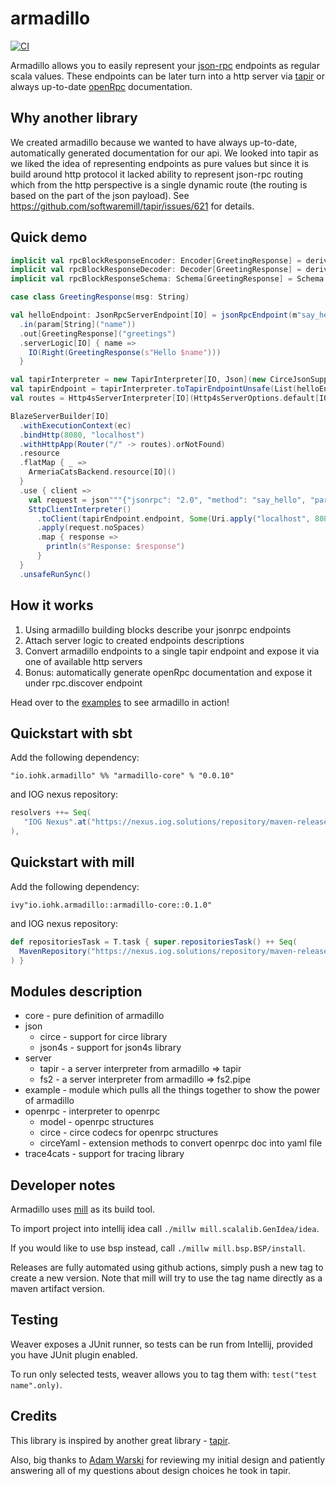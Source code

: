 # armadillo

[![CI](https://github.com/input-output-hk/armadillo/workflows/CI/badge.svg)](https://github.com/input-output-hk/armadillo/actions?query=workflow%3A%22CI%22)

Armadillo allows you to easily represent your [json-rpc](https://www.jsonrpc.org/) endpoints as regular scala values.
These endpoints can be later turn into a http server via [tapir](https://github.com/softwaremill/tapir) or 
always up-to-date [openRpc](https://open-rpc.org/getting-started) documentation.

## Why another library

We created armadillo because we wanted to have always up-to-date, automatically generated documentation for our api. 
We looked into tapir as we liked the idea of representing endpoints as pure values but since it is build around http protocol it lacked
ability to represent json-rpc routing which from the http perspective is a single dynamic route (the routing is based on the part of the json payload).
See https://github.com/softwaremill/tapir/issues/621 for details.

## Quick demo

```scala
implicit val rpcBlockResponseEncoder: Encoder[GreetingResponse] = deriveEncoder
implicit val rpcBlockResponseDecoder: Decoder[GreetingResponse] = deriveDecoder
implicit val rpcBlockResponseSchema: Schema[GreetingResponse] = Schema.derived

case class GreetingResponse(msg: String)

val helloEndpoint: JsonRpcServerEndpoint[IO] = jsonRpcEndpoint(m"say_hello")
  .in(param[String]("name"))
  .out[GreetingResponse]("greetings")
  .serverLogic[IO] { name =>
    IO(Right(GreetingResponse(s"Hello $name")))
  }

val tapirInterpreter = new TapirInterpreter[IO, Json](new CirceJsonSupport)
val tapirEndpoint = tapirInterpreter.toTapirEndpointUnsafe(List(helloEndpoint))
val routes = Http4sServerInterpreter[IO](Http4sServerOptions.default[IO]).toRoutes(tapirEndpoint)

BlazeServerBuilder[IO]
  .withExecutionContext(ec)
  .bindHttp(8080, "localhost")
  .withHttpApp(Router("/" -> routes).orNotFound)
  .resource
  .flatMap { _ =>
    ArmeriaCatsBackend.resource[IO]()
  }
  .use { client =>
    val request = json"""{"jsonrpc": "2.0", "method": "say_hello", "params": ["kasper"], "id": 1}"""
    SttpClientInterpreter()
      .toClient(tapirEndpoint.endpoint, Some(Uri.apply("localhost", 8080)), client)
      .apply(request.noSpaces)
      .map { response =>
        println(s"Response: $response")
      }
  }
  .unsafeRunSync()
```

## How it works

1. Using armadillo building blocks describe your jsonrpc endpoints
2. Attach server logic to created endpoints descriptions
3. Convert armadillo endpoints to a single tapir endpoint and expose it via one of available http servers
4. Bonus: automatically generate openRpc documentation and expose it under rpc.discover endpoint  

Head over to the [examples](./example) to see armadillo in action!

## Quickstart with sbt
Add the following dependency:

```
"io.iohk.armadillo" %% "armadillo-core" % "0.0.10"
```
and IOG nexus repository:
```scala
resolvers ++= Seq(
   "IOG Nexus".at("https://nexus.iog.solutions/repository/maven-release/")
),
```

## Quickstart with mill
Add the following dependency:

```
ivy"io.iohk.armadillo::armadillo-core::0.1.0"
```
and IOG nexus repository:
```scala
def repositoriesTask = T.task { super.repositoriesTask() ++ Seq(
  MavenRepository("https://nexus.iog.solutions/repository/maven-release/")
) }
```

## Modules description

- core - pure definition of armadillo
- json
  - circe - support for circe library
  - json4s - support for json4s library
- server
  - tapir - a server interpreter from armadillo => tapir 
  - fs2 - a server interpreter from armadillo => fs2.pipe
- example - module which pulls all the things together to show the power of armadillo
- openrpc - interpreter to openrpc 
    - model - openrpc structures
    - circe - circe codecs for openrpc structures
    - circeYaml - extension methods to convert openrpc doc into yaml file
- trace4cats - support for tracing library

## Developer notes

Armadillo uses [mill](https://com-lihaoyi.github.io/mill/mill/Intro_to_Mill.html) as its build tool. 

To import project into intellij idea call `./millw mill.scalalib.GenIdea/idea`. 

If you would like to use bsp instead, call `./millw mill.bsp.BSP/install`.
  
Releases are fully automated using github actions, simply push a new tag to create a new version.
Note that mill will try to use the tag name directly as a maven artifact version.

## Testing

Weaver exposes a JUnit runner, so tests can be run from Intellij, provided you have JUnit plugin enabled.

To run only selected tests, weaver allows you to tag them with: `test("test name".only)`.

## Credits

This library is inspired by another great library - [tapir](https://github.com/softwaremill/tapir).

Also, big thanks to [Adam Warski](https://github.com/adamw) for reviewing my initial design and patiently answering all of
my questions about design choices he took in tapir.
